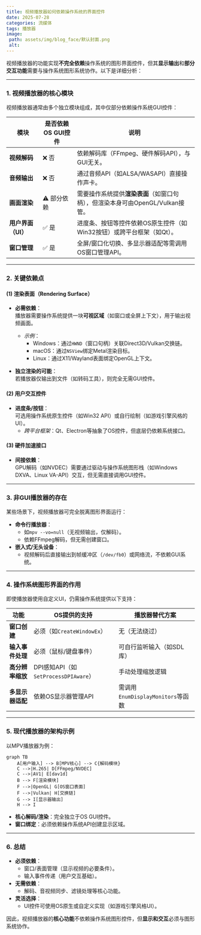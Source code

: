 ```yaml
---
title: 视频播放器如何依赖操作系统的界面控件
date: 2025-07-28
categories: 流媒体
tags: 播放器
image:
 path: assets/img/blog_face/默认封面.png
 alt:
---
```

视频播放器的功能实现**不完全依赖**操作系统的图形界面控件，但其**显示输出**和**部分交互功能**需要与操作系统图形系统协作。以下是详细分析：

---

### **1. 视频播放器的核心模块**
视频播放器通常由多个独立模块组成，其中仅部分依赖操作系统GUI控件：

| **模块**           | **是否依赖OS GUI控件** | **说明**                                                                      |
| ------------------ | ---------------------- | ----------------------------------------------------------------------------- |
| **视频解码**       | ❌ 否                   | 依赖解码库（FFmpeg、硬件解码API），与GUI无关。                                |
| **音频输出**       | ❌ 否                   | 通过音频API（如ALSA/WASAPI）直接操作声卡。                                    |
| **画面渲染**       | ⚠️ 部分依赖             | 需要操作系统提供**渲染表面**（如窗口句柄），但渲染本身可由OpenGL/Vulkan接管。 |
| **用户界面（UI）** | ✅ 是                   | 进度条、按钮等控件依赖OS原生控件（如Win32按钮）或跨平台框架（如Qt）。         |
| **窗口管理**       | ✅ 是                   | 全屏/窗口化切换、多显示器适配等需调用OS窗口管理API。                          |

---

### **2. 关键依赖点**
#### **(1) 渲染表面（Rendering Surface）**
- **必需依赖**：  
  播放器需要操作系统提供一块**可视区域**（如窗口或全屏上下文），用于输出视频画面。  
  - *示例*：  
    - Windows：通过`HWND`（窗口句柄）关联Direct3D/Vulkan交换链。  
    - macOS：通过`NSView`绑定Metal渲染目标。  
    - Linux：通过X11/Wayland表面绑定OpenGL上下文。  

- **独立渲染的可能**：  
  若播放器仅输出到文件（如转码工具），则完全无需GUI控件。

#### **(2) 用户交互控件**
- **进度条/按钮**：  
  可选用操作系统原生控件（如Win32 API）或自行绘制（如游戏引擎风格的UI）。  
  - *跨平台框架*：Qt、Electron等抽象了OS控件，但底层仍依赖系统接口。

#### **(3) 硬件加速接口**
- **间接依赖**：  
  GPU解码（如NVDEC）需要通过驱动与操作系统图形栈（如Windows DXVA、Linux VA-API）交互，但无需直接调用GUI控件。

---

### **3. 非GUI播放器的存在**
某些场景下，视频播放器可完全脱离图形界面运行：
- **命令行播放器**：  
  - 如`mpv --vo=null`（无视频输出，仅解码）。  
  - 依赖FFmpeg解码，但无需创建窗口。  
- **嵌入式/无头设备**：  
  - 视频解码后直接输出到帧缓冲区（`/dev/fb0`）或网络流，不依赖GUI系统。  

---

### **4. 操作系统图形界面的作用**
即使播放器使用自定义UI，仍需操作系统提供以下支持：

| **功能**         | **OS提供的支持**                     | **播放器替代方案**                |
| ---------------- | ------------------------------------ | --------------------------------- |
| **窗口创建**     | 必须（如`CreateWindowEx`）           | 无（无法绕过）                    |
| **输入事件处理** | 必须（鼠标/键盘事件）                | 可自行监听输入（如SDL库）         |
| **高分辨率缩放** | DPI感知API（如`SetProcessDPIAware`） | 手动处理缩放逻辑                  |
| **多显示器适配** | 依赖OS显示器管理API                  | 需调用`EnumDisplayMonitors`等函数 |

---

### **5. 现代播放器的架构示例**
以MPV播放器为例：

```mermaid
graph TB
    A[用户输入] --> B[MPV核心] --> C{解码模块}
    C -->|H.265| D[FFmpeg/NVDEC]
    C -->|AV1| E[dav1d]
    B --> F[渲染模块]
    F -->|OpenGL| G[OS窗口表面]
    F -->|Vulkan| H[交换链]
    G --> I[显示器输出]
    H --> I
```
- **核心解码/渲染**：完全独立于OS GUI控件。  
- **窗口绑定**：必须依赖操作系统API创建显示区域。  

---

### **6. 总结**
- **必须依赖**：  
  - 窗口/表面管理（显示视频的必要条件）。  
  - 输入事件传递（用户交互基础）。  
- **无需依赖**：  
  - 解码、音视频同步、滤镜处理等核心功能。  
- **灵活选择**：  
  - UI控件可使用OS原生或自定义实现（如游戏引擎风格UI）。  

因此，视频播放器的**核心功能**不依赖操作系统图形控件，但**显示和交互**必须与图形系统协作。
